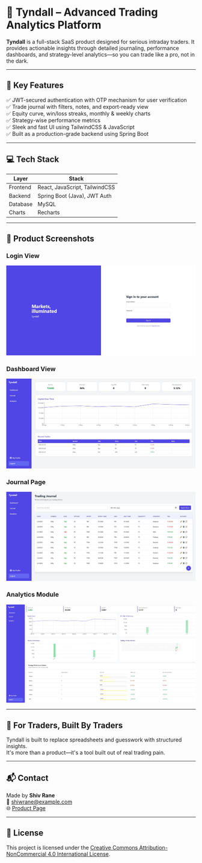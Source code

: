 
# 🚀 Tyndall – Advanced Trading Analytics Platform

**Tyndall** is a full-stack SaaS product designed for serious intraday traders. It provides actionable insights through detailed journaling, performance dashboards, and strategy-level analytics—so you can trade like a pro, not in the dark.

---

## 🧩 Key Features

✅ JWT-secured authentication with OTP mechanism for user verification  
✅ Trade journal with filters, notes, and export-ready view  
✅ Equity curve, win/loss streaks, monthly & weekly charts  
✅ Strategy-wise performance metrics  
✅ Sleek and fast UI using TailwindCSS & JavaScript  
✅ Built as a production-grade backend using Spring Boot

---

## 💻 Tech Stack

| Layer        | Stack                              |
| ------------ | ---------------------------------- |
| Frontend     | React, JavaScript, TailwindCSS     |
| Backend      | Spring Boot (Java), JWT Auth       |
| Database     | MySQL                              |
| Charts       | Recharts                           |

---

## 📸 Product Screenshots

### Login View
![Login Page](assets/login-page.JPG)

### Dashboard View
![Dashboard](assets/dashboard.JPG)

### Journal Page
![Journal](assets/journal-page.JPG)

### Analytics Module
![Analytics](assets/analytics-page.JPG)


---

## 🤝 For Traders, Built By Traders

Tyndall is built to replace spreadsheets and guesswork with structured insights.  
It's more than a product—it's a tool built out of real trading pain.

---

## 📬 Contact

Made by **Shiv Rane**  
📧 shiwrane@example.com  
🌐 [Product Page](https://trading-saas-six.vercel.app/)

---

## 📄 License

This project is licensed under the [Creative Commons Attribution-NonCommercial 4.0 International License](https://creativecommons.org/licenses/by-nc/4.0/).
